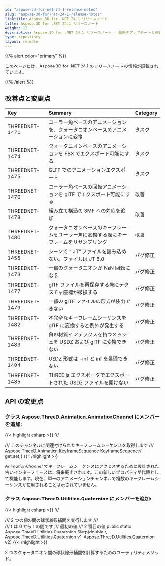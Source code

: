 ```yaml
---
id: "aspose-3d-for-net-24-1-release-notes"
slug: "aspose-3d-for-net-24-1-release-notes"
linktitle: Aspose.3D for .NET 24.1 リリースノート
title: Aspose.3D for .NET 24.1 リリースノート
weight: 12
description: Aspose.3D for .NET 24.1 リリースノート – 最新のアップデートと修正。
type: repository
layout: release
---
```


{{% alert color="primary" %}}

このページには、Aspose.3D for .NET 24.1 のリリースノートの情報が記載されています。

{{% /alert %}}
## **改善点と変更点**

|**Key**|**Summary**|**Category**|
| :- | :- | :- |
| THREEDNET-1471 | ユーラー角ベースのアニメーションを、クォータニオンベースのアニメーションに変換 | タスク |
| THREEDNET-1474 | クォータニオンベースのアニメーションを FBX でエクスポート可能にする | タスク |
| THREEDNET-1475 | GLTF でのアニメーションエクスポート | タスク |
| THREEDNET-1476 | ユーラー角ベースの回転アニメーションを glTF でエクスポート可能にする | 改善 |
| THREEDNET-1478 | 組み立て構造の 3MF への対応を追加 | 改善 |
| THREEDNET-1480 | クォータニオンベースのキーフレームをユーラー角に変換する際にキーフレームをリサンプリング | 改善 |
| THREEDNET-1455 | シーンで “.JT” ファイルを読み込めない。ファイルは JT 8.0 | バグ修正 |
| THREEDNET-1473 | 一部のクォータニオンが NaN 回転になる | バグ修正 |
| THREEDNET-1477 | glTF ファイルを再保存する際にテクスチャ座標が破損する | バグ修正 |
| THREEDNET-1479 | 一部の glTF ファイルの形式が検出できない | バグ修正 |
| THREEDNET-1482 | 不完全なキーフレームシーケンスを glTF に変換すると例外が発生する | バグ修正 |
| THREEDNET-1483 | 負の材質インデックスを持つメッシュを USDZ および glTF に変換できない | バグ修正 |
| THREEDNET-1484 | USDZ 形式は -inf と inf を処理できない | バグ修正 |
| THREEDNET-1485 | THREE.js エクスポータでエクスポートされた USDZ ファイルを開けない | バグ修正 |

## API の変更点 ##

### クラス **Aspose.ThreeD.Animation.AnimationChannel** にメンバーを追加:

{{< highlight csharp >}}
        /// <summary>
        /// このチャンネルに関連付けられたキーフレームシーケンスを取得します
        /// </summary>
        Aspose.ThreeD.Animation.KeyframeSequence KeyframeSequence{ get;set;}
{{< /highlight >}}

*AnimationChannel* でキーフレームシーケンスにアクセスするために設計された古いインターフェースは、将来廃止されます。この新しいプロパティが代替として機能します。現在、単一のアニメーションチャンネルで複数のキーフレームシーケンスが使用されることは示されていません。

### クラス **Aspose.ThreeD.Utilities.Quaternion** にメンバーを追加:

{{< highlight csharp >}}
        /// <summary>
        /// 2 つの値の間の球状線形補間を実行します
        /// </summary>
        /// <param name="t">t は 0 から 1 の間です</param>
        /// <param name="v1">最初の値</param>
        /// <param name="v2">2 番目の値</param>
        public static Aspose.ThreeD.Utilities.Quaternion Slerp(double t, Aspose.ThreeD.Utilities.Quaternion v1, Aspose.ThreeD.Utilities.Quaternion v2)
{{< /highlight >}}

2 つのクォータニオン間の球状線形補間を計算するためのユーティリティメソッド。